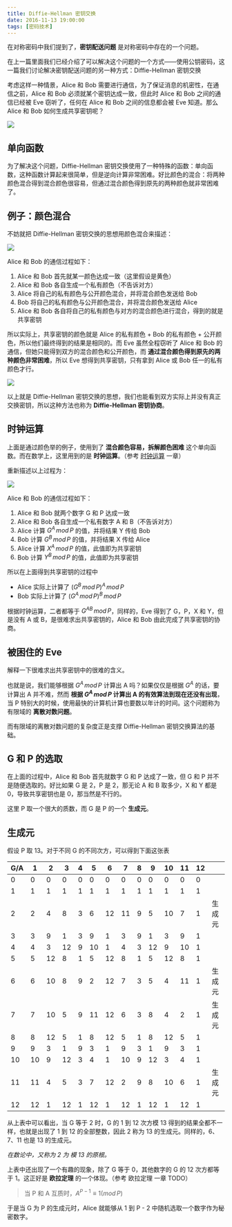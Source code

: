 ```yaml
---
title: Diffie-Hellman 密钥交换
date: 2016-11-13 19:00:00
tags: [密码技术]
---
```


在对称密码中我们提到了，**密钥配送问题** 是对称密码中存在的一个问题。

在上一篇里面我们已经介绍了可以解决这个问题的一个方式——使用公钥密码，这一篇我们讨论解决密钥配送问题的另一种方式：Diffie-Hellman 密钥交换

<!-- more -->

考虑这样一种情景，Alice 和 Bob 需要进行通信，为了保证消息的机密性，在通信之前，Alice 和 Bob 必须就某个密钥达成一致，但此时 Alice 和 Bob 之间的通信已经被 Eve 窃听了，任何在 Alice 和 Bob 之间的信息都会被 Eve 知道。那么 Alice 和 Bob 如何生成共享密钥呢？

![](http://7xo08n.com1.z0.glb.clouddn.com/blog/diffie-hellman/01.png)

## 单向函数

为了解决这个问题，Diffie-Hellman 密钥交换使用了一种特殊的函数：单向函数，这种函数计算起来很简单，但是逆向计算非常困难。好比颜色的混合：将两种颜色混合得到混合颜色很容易，但通过混合颜色得到原先的两种颜色就非常困难了。

## 例子：颜色混合

不妨就把 Diffie-Hellman 密钥交换的思想用颜色混合来描述：

![](http://7xo08n.com1.z0.glb.clouddn.com/blog/diffie-hellman/02.png)

Alice 和 Bob 的通信过程如下：

1. Alice 和 Bob 首先就某一颜色达成一致（这里假设是黄色）
2. Alice 和 Bob 各自生成一个私有颜色（不告诉对方）
3. Alice 将自己的私有颜色与公开颜色混合，并将混合颜色发送给 Bob
4. Bob 将自己的私有颜色与公开颜色混合，并将混合颜色发送给 Alice
5. Alice 和 Bob 各自将自己的私有颜色与对方的混合颜色进行混合，得到的就是共享密钥

所以实际上，共享密钥的颜色就是 Alice 的私有颜色 + Bob 的私有颜色 + 公开颜色，所以他们最终得到的结果是相同的。而 Eve 虽然全程窃听了 Alice 和 Bob 的通信，但她只能得到双方的混合颜色和公开颜色，而 **通过混合颜色得到原先的两种颜色非常困难**，所以 Eve 想得到共享密钥，只有拿到 Alice 或 Bob 任一的私有颜色才行。

![](http://7xo08n.com1.z0.glb.clouddn.com/blog/diffie-hellman/03.png)

以上就是 Diffie-Hellman 密钥交换的思想，我们也能看到双方实际上并没有真正交换密钥，所以这种方法也称为 **Diffie-Hellman 密钥协商**。

## 时钟运算

上面是通过颜色举的例子，使用到了 **混合颜色容易，拆解颜色困难** 这个单向函数。而在数学上，这里用到的是 **时钟运算**。（参考 [时钟运算](/2016/11/13/clock-operation/) 一章）

重新描述以上过程为：

![](http://7xo08n.com1.z0.glb.clouddn.com/blog/diffie-hellman/04.png)

Alice 和 Bob 的通信过程如下：

1. Alice 和 Bob 就两个数字 G 和 P 达成一致
2. Alice 和 Bob 各自生成一个私有数字 A 和 B（不告诉对方）
3. Alice 计算 $G^A\,mod\,P$ 的值，并将结果 Y 传给 Bob
4. Bob 计算 $G^B\,mod\,P$ 的值，并将结果 X 传给 Alice
5. Alice 计算 $X^A\,mod\,P$ 的值，此值即为共享密钥
6. Bob 计算 $Y^B\,mod\,P$ 的值，此值即为共享密钥

所以在上面得到共享密钥的过程中

- Alice 实际上计算了 $(G^B\,mod\,P)^A\,mod\,P$
- Bob 实际上计算了 $(G^A\,mod\,P)^B\,mod\,P$

根据时钟运算，二者都等于 $G^{AB}\,mod\,P$，同样的，Eve 得到了 G，P，X 和 Y，但是没有 A 或 B，是很难求出共享密钥的，Alice 和 Bob 由此完成了共享密钥的协商。

## 被困住的 Eve

解释一下很难求出共享密钥中的很难的含义。

也就是说，我们能够根据 $G^A\,mod\,P$ 计算出 A 吗？如果仅仅是根据 $G^A$ 的话，要计算出 A 并不难，然而 **根据 $G^A\,mod\,P$ 计算出 A 的有效算法到现在还没有出现**，当 P 特别大的时候，使用最快的计算机计算也要数以年计的时间。这个问题称为有限域的 **离散对数问题**。

而有限域的离散对数问题的复杂度正是支撑 Diffie-Hellman 密钥交换算法的基础。

## G 和 P 的选取

在上面的过程中，Alice 和 Bob 首先就数字 G 和 P 达成了一致，但 G 和 P 并不是随便选取的。好比如果 G 是 2，P 是 2，那无论 A 和 B 取多少，X 和 Y 都是 0，导致共享密钥也是 0，那当然是不行的。

这里 P 取一个很大的质数，而 G 是 P 的一个 **生成元**。

## 生成元

假设 P 取 13。对于不同 G 的不同次方，可以得到下面这张表

| G/A  | 1    | 2    | 3    | 4    | 5    | 6    | 7    | 8    | 9    | 10   | 11   | 12   |      |
| ---- | ---- | ---- | ---- | ---- | ---- | ---- | ---- | ---- | ---- | ---- | ---- | :--- | ---- |
| 0    | 0    | 0    | 0    | 0    | 0    | 0    | 0    | 0    | 0    | 0    | 0    | 0    |      |
| 1    | 1    | 1    | 1    | 1    | 1    | 1    | 1    | 1    | 1    | 1    | 1    | 1    |      |
| 2    | 2    | 4    | 8    | 3    | 6    | 12   | 11   | 9    | 5    | 10   | 7    | 1    | 生成元  |
| 3    | 3    | 9    | 1    | 3    | 9    | 1    | 3    | 9    | 1    | 3    | 9    | 1    |      |
| 4    | 4    | 3    | 12   | 9    | 10   | 1    | 4    | 3    | 12   | 9    | 10   | 1    |      |
| 5    | 5    | 12   | 8    | 1    | 5    | 12   | 8    | 1    | 5    | 12   | 8    | 1    |      |
| 6    | 6    | 10   | 8    | 9    | 2    | 12   | 7    | 3    | 5    | 4    | 11   | 1    | 生成元  |
| 7    | 7    | 10   | 5    | 9    | 11   | 12   | 6    | 3    | 8    | 4    | 2    | 1    | 生成元  |
| 8    | 8    | 12   | 5    | 1    | 8    | 12   | 5    | 1    | 8    | 12   | 5    | 1    |      |
| 9    | 9    | 3    | 1    | 9    | 3    | 1    | 9    | 3    | 1    | 9    | 3    | 1    |      |
| 10   | 10   | 9    | 12   | 3    | 4    | 1    | 10   | 9    | 12   | 3    | 4    | 1    |      |
| 11   | 11   | 4    | 5    | 3    | 7    | 12   | 2    | 9    | 8    | 10   | 6    | 1    | 生成元  |
| 12   | 12   | 1    | 12   | 1    | 12   | 1    | 12   | 1    | 12   | 1    | 12   | 1    |      |

从上表中可以看出，当 G 等于 2 时，G 的 1 到 12 次方模 13 得到的结果全都不一样，也就是出现了 1 到 12 的全部整数，因此 2 称为 13 的生成元。同样的，6、7、11 也是 13 的生成元。

*在数论中，又称为 2 为 模 13 的原根。*

上表中还出现了一个有趣的现象，除了 G 等于 0，其他数字的 G 的 12 次方都等于 1。这正好是 **欧拉定理** 的一个体现。（参考 欧拉定理 一章 TODO）

> 当 P 和 A 互质时，$A^{P - 1} ≡ 1 (mod\,P)$

于是当 G 为 P 的生成元时，Alice 就能够从 1 到 P - 2 中随机选取一个数字作为秘密数字。

